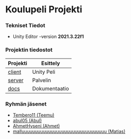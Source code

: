 # Koulupeli Projekti

### Tekniset Tiedot
* Unity Editor -version **2021.3.22f1**

### Projektin tiedostot

| Projekti | Esittely |
|-------------|---|
| [client](https://github.com/Tembero11/Koulupeli/tree/main/client) | Unity Peli |
| [server](https://github.com/Tembero11/Koulupeli/tree/main/server) | Palvelin |
| [docs](https://github.com/Tembero11/Koulupeli/tree/main/docs) | Dokumentaatio |

### Ryhmän jäsenet

* [Tembero11 (Teemu)](https://github.com/Tembero11)
* [abul05 (Abul)](https://github.com/abul05)
* [AhmetHyseni (Ahmet)](https://github.com/AhmetHyseni)
* [malluuuuuuuuuuuuuuuuuuuuuuuuuuuuuuuu (Matias)](https://github.com/malluuuuuuuuuuuuuuuuuuuuuuuuuuuuuuuu)